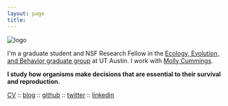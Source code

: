 ```yaml
---
layout: page
title:
---
```


![logo](../files/photo.jpg)

I'm a graduate student and NSF Research Fellow in the [Ecology, Evolution, and Behavior graduate group](https://www.cns.utexas.edu/eeb-graduate-program) at UT Austin. I work with [Molly Cummings](http://www.bio.utexas.edu/research/cummingslab/).

__I study how organisms make decisions that are essential to their survival and reproduction.__

[CV](../files/cv.pdf)
:: [blog](https://lukereding.github.io/nonstandard_deviations/)
:: [github](https://github.com/lukereding)
:: [twitter](https://twitter.com/lpreding)
:: [linkedin](www.linkedin.com/in/luke-reding-95b318129)
